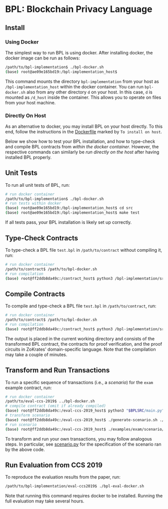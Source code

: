 # BPL: Blockchain Privacy Language

## Install

### Using Docker

The simplest way to run BPL is using docker. After installing docker, the docker image can be run
as follows:

```bash
/path/to/bpl-implementation$ ./bpl-docker.sh
(base) root@ae09e165bd19:/bpl-implementation_host$
```

This command mounts the directory `bpl-implementation` from your host as `/bpl-implementation_host`
within the docker container. You can run `bpl-docker.sh` also from any other directory `d` on your host.
In this case, `d` is mounted as `/d_host` inside the container. 
This allows you to operate on files from your host machine.

### Directly On Host

As an alternative to docker, you may install BPL on your host directly. To this end, follow
the instructions in the [Dockerfile](./install/Dockerfile) marked by `To install on host`.

Below we show how to test your BPL installation, and how to type-check and
compile BPL contracts from _within the docker container_. However, the
respective commands can similarly be _run directly on the host_ after having
installed BPL properly.

## Unit Tests

To run all unit tests of BPL, run:

```bash
# run docker container
/path/to/bpl-implementation$ ./bpl-docker.sh
# run tests within docker
(base) root@ae09e165bd19:/bpl-implementation_host$ cd src
(base) root@ae09e165bd19:/bpl-implementation_host$ make test
```

If all tests pass, your BPL installation is likely set up correctly.

## Type-Check Contracts

To type-check a BPL file `test.bpl` in `/path/to/contract` without compiling it, run:

```bash
# run docker container
/path/to/contract$ /path/to/bpl-docker.sh
# run compilation
(base) root@ff2ddb8da49c:/contract_host$ python3 /bpl-implementation/src/main.py test.bpl --type-check
```

## Compile Contracts

To compile and type-check a BPL file `test.bpl` in `/path/to/contract`, run: 

```bash
# run docker container
/path/to/contract$ /path/to/bpl-docker.sh
# run compilation
(base) root@ff2ddb8da49c:/contract_host$ python3 /bpl-implementation/src/main.py test.bpl
```

The output is placed in the current working directory and consists of the transformed BPL contract,
the contracts for proof verification, and the proof circuits in ZoKrates' domain-specific language.
Note that the compilation may take a couple of minutes.

## Transform and Run Transactions

To run a specific sequence of transactions (i.e., a _scenario_) for the `exam`
example contract, run:

```bash
# run docker container
/path/to/eval-ccs-2019$ ../bpl-docker.sh
# compile contract (omit if already compiled)
(base) root@ff2ddb8da49c:/eval-ccs-2019_host$ python3 "$BPLSRC/main.py" --output ./examples/exam/compiled ./examples/exam/exam.sol
# transform scenario
(base) root@ff2ddb8da49c:/eval-ccs-2019_host$ ./generate-scenario.sh ./examples/exam
# run scenario
(base) root@ff2ddb8da49c:/eval-ccs-2019_host$ ./examples/exam/scenario/runner.sh
```

To transform and run your own transactions, you may follow analogous steps. In
particular, see [scenario.py](./eval-ccs2019/examples/exam/scenario.py) for the
specification of the scenario ran by the above code.

## Run Evaluation from CCS 2019

To reproduce the evaluation results from the paper, run:

```bash
/path/to/bpl-implementation/eval-ccs2019$ ./bpl-eval-docker.sh
```

Note that running this command requires docker to be installed. Running the full
evaluation may take several hours.
